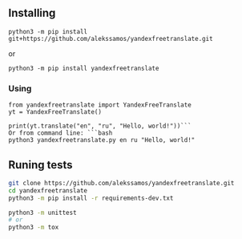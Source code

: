 ## Installing
`python3 -m pip install git+https://github.com/alekssamos/yandexfreetranslate.git`

or

`python3 -m pip install yandexfreetranslate`
### Using
```python3
from yandexfreetranslate import YandexFreeTranslate
yt = YandexFreeTranslate()

print(yt.translate("en", "ru", "Hello, world!"))```
Or from command line: ```bash
python3 yandexfreetranslate.py en ru "Hello, world!"
```
## Runing tests
```bash
git clone https://github.com/alekssamos/yandexfreetranslate.git
cd yandexfreetranslate
python3 -m pip install -r requirements-dev.txt

python3 -m unittest
# or
python3 -m tox
```
